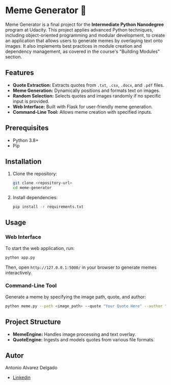 # Meme Generator 🐶

Meme Generator is a final project for the **Intermediate Python Nanodegree** program at Udacity. This project applies advanced Python techniques, including object-oriented programming and modular development, to create an application that allows users to generate memes by overlaying text onto images. It also implements best practices in module creation and dependency management, as covered in the course's "Building Modules" section.

## Features

- **Quote Extraction:** Extracts quotes from `.txt`, `.csv`, `.docx`, and `.pdf` files.
- **Meme Generation:** Dynamically positions and formats text on images.
- **Random Selection:** Selects quotes and images randomly if no specific input is provided.
- **Web Interface:** Built with Flask for user-friendly meme generation.
- **Command-Line Tool:** Allows meme creation with specified inputs.

## Prerequisites

- Python 3.8+
- Pip

## Installation

1. Clone the repository:
   ```bash
   git clone <repository-url>
   cd meme-generator
   ```
2. Install dependencies:
   ```bash
   pip install -r requirements.txt
   ```

## Usage

### Web Interface
To start the web application, run:
```bash
python app.py
```
Then, open `http://127.0.0.1:5000/` in your browser to generate memes interactively.

### Command-Line Tool
Generate a meme by specifying the image path, quote, and author:
```bash
python meme.py --path <image_path> --quote "Your Quote Here" --author "Author Name"
```

## Project Structure

- **MemeEngine:** Handles image processing and text overlay.
- **QuoteEngine:** Ingests and models quotes from various file formats.

## Autor
Antonio Alvarez Delgado
* [Linkedin](https://www.linkedin.com/in/antonio-alvarez-delgado-0b46451b3/)
